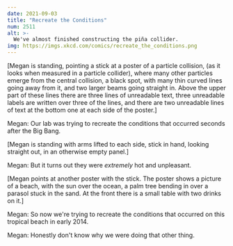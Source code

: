 ```yaml
---
date: 2021-09-03
title: "Recreate the Conditions"
num: 2511
alt: >-
  We've almost finished constructing the piña collider.
img: https://imgs.xkcd.com/comics/recreate_the_conditions.png
---
```

[Megan is standing, pointing a stick at a poster of a particle collision, (as it looks when measured in a particle collider), where many other particles emerge from the central collision, a black spot, with many thin curved lines going away from it, and two larger beams going straight in. Above the upper part of these lines there are three lines of unreadable text, three unreadable labels are written over three of the lines, and there are two unreadable lines of text at the bottom one at each side of the poster.]

Megan: Our lab was trying to recreate the conditions that occurred seconds after the Big Bang.

[Megan is standing with arms lifted to each side, stick in hand, looking straight out, in an otherwise empty panel.]

Megan: But it turns out they were *extremely* hot and unpleasant.

[Megan points at another poster with the stick. The poster shows a picture of a beach, with the sun over the ocean, a palm tree bending in over a parasol stuck in the sand. At the front there is a small table with two drinks on it.]

Megan: So now we're trying to recreate the conditions that occurred on this tropical beach in early 2014.

Megan: Honestly don't know why we were doing that other thing.
